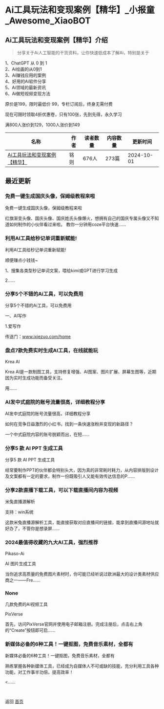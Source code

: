 # Ai工具玩法和变现案例【精华】_小报童_Awesome_XiaoBOT

## Ai工具玩法和变现案例【精华】介绍
> 分享关于Ai人工智能的干货资料，让你快速低成本了解Ai，特别是关于    
    
1、ChatGPT 从 0 到 1    
2、Ai绘画的从0到1    
3、Ai赚钱应用的案例    
4、好用的Ai软件分享    
5、Ai领域的最新资讯    
6、Ai做短视频变现方法    
    
原价是199，限时最低价 99，专栏订阅后，终身无需付费    
    
现在可限时领取4折优惠卷，只有100张，先到先得，永久学习    
    
满800人涨价到129，1000人涨价到149  
  


|名称|作者|读者数量|内容数量|更新时间|
|---|---|---|---|---|
|[Ai工具玩法和变现案例【精华】](https://xiaobot.net/p/gpt88?refer=0b133df9-27dc-423b-8101-639049001c13)|铭则|676人|273篇|2024-10-01|

## 最近更新
### 免费一键生成国庆头像，保姆级教程来啦

免费一键生成国庆头像，保姆级教程来啦

红旗渐变头像、国庆头像、国庆姓氏头像爆火，想拥有自己的国庆专属头像又不知道如何制作的小伙伴看过来啦。 教你一分钟用coze平台快速......

### 利用AI工具给秒记单词重新赋能!

利用AI工具给秒记单词重新赋能!

顺便赚点小钱钱~

1、搜集各类型秒记单词文案，喂给kimi或GPT进行学习生成

2......

### 分享5个不错的Ai工具，可以免费用

分享5个不错的Ai工具，可以免费用

一、AI写作

1.爱写作

传送门：www.ixiezuo.com/home

### 盘点7款免费实时生成AI工具，在线就能玩

Krea AI

Krea AI是一款制图工具，支持修复增强、AI图案、图片扩展、屏幕生图等，近期因为实时生成功能而备受关注。

用......

### AI发中式庭院的账号流量很高，详细教程分享

AI发中式庭院的账号流量很高，详细教程分享

如何在竞争日益激烈的小红书，找到一条快速涨粉并变现的新路径？

一个中式庭院内容的账号脱颖而出，在短......

### 分享5 款 AI PPT 生成工具

分享5 款 AI PPT 生成工具

经常要制作PPT的伙伴都会特别头大，因为真的非常耗时耗力，从内容排版到设计及文案都有一定的要求，制作一份既吸引人又能有效传达信息的P......

### 分享2款直播下载工具，可以下载直播间内容为视频

米兔直播源解析

支持：win系统

这款米兔直播源解析工具，能直接获取对应直播间的链接，能拿到直播间源地址就好办了，不管你是想录屏......

### 2024最值得收藏的九大AI工具，强烈推荐

Pikaso-Ai

AI 图片生成工具

当你追求高质量的免费图片素材时，你可能已经听说过欧洲最大的设计类素材供应商之一——Fre......

### None

几款免费的AI视频工具

PixVerse

首先，访问PixVerse官网并使用电子邮箱注册。完成注册后，点击右上角的“Create”按钮即可启......

### 新媒体必备的6种工具！一键抠图，免费音乐素材，全都有

新媒体必备的6种工具！一键抠图，免费音乐素材，全都有

熟练掌握各种新媒体工具，已经成为自媒体人不可或缺的技能，充分利用工具各种功能，对工作事半功倍，提高效率！

<......


<a href="https://github.com/Reno9527/awesome-xiaobot" style="color: white; text-decoration: none;">awesome-xiaobot</a>

返回 [首页](../README.md)
